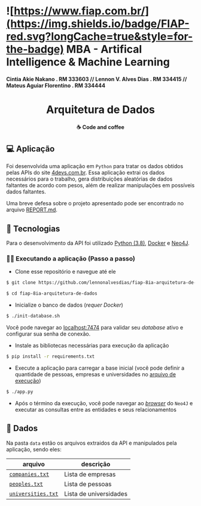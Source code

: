 # ![https://www.fiap.com.br/](https://img.shields.io/badge/FIAP-red.svg?longCache=true&style=for-the-badge) MBA - Artifical Intelligence & Machine Learning

#### Cintia Akie Nakano . RM 333603 // Lennon V. Alves Dias . RM 334415 // Mateus Aguiar Florentino . RM 334444

<h1 align="center">
    Arquitetura de Dados
</h1>

<h4 align="center">
    ☕ Code and coffee
</h4>

## 💻 Aplicação

Foi desenvolvida uma aplicação em `Python` para tratar os dados obtidos pelas APIs do site [4devs.com.br](https://www.4devs.com.br/).
Essa aplicação extrai os dados necessários para o trabalho, gera distribuições aleatórias de dados faltantes de acordo com pesos, além de realizar manipulações em possíveis dados faltantes.

Uma breve defesa sobre o projeto apresentado pode ser encontrado no arquivo [REPORT.md](/REPORT.md).

## 🚀 Tecnologias

Para o desenvolvimento da API foi utilizado [Python (3.8)](https://www.python.org/), [Docker](https://docs.docker.com/) e [Neo4J](https://neo4j.com/).

### 👨‍💻 Executando a aplicação (Passo a passo)

* Clone esse repositório e navegue até ele

``` sh
$ git clone https://github.com/lennonalvesdias/fiap-8ia-arquitetura-de-dados.git

$ cd fiap-8ia-arquitetura-de-dados
```

* Inicialize o banco de dados (*requer Docker*)

``` sh
$ ./init-database.sh
```

Você pode navegar ao [localhost:7474](http://localhost:7474/) para validar seu *database* ativo e configurar sua senha de conexão.

* Instale as bibliotecas necessárias para execução da aplicação

``` sh
$ pip install -r requirements.txt
```

* Execute a aplicação para carregar a base inicial (você pode definir a quantidade de pessoas, empresas e universidades no [arquivo de execução](/app.py))

``` sh
$ ./app.py
```

* Após o término da execução, você pode navegar ao [*browser*](http://localhost:7474/) do `Neo4J` e executar as consultas entre as entidades e seus relacionamentos

## 📂 Dados

Na pasta `data` estão os arquivos extraidos da API e manipulados pela aplicação, sendo eles:

| arquivo | descrição |
|---|---|
| [`companies.txt`](/data/companies.txt) | Lista de empresas |
| [`peoples.txt`](/data/peoples.txt) | Lista de pessoas |
| [`universities.txt`](/data/universities.txt) | Lista de universidades |
